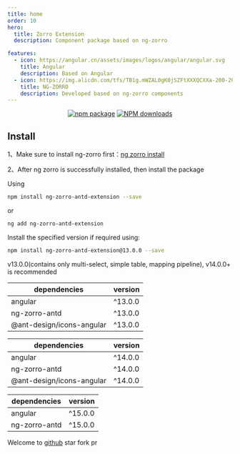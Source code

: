 ```yaml
---
title: home
order: 10
hero:
  title: Zorro Extension
  description: Component package based on ng-zorro

features:
  - icon: https://angular.cn/assets/images/logos/angular/angular.svg
    title: Angular
    description: Based on Angular
  - icon: https://img.alicdn.com/tfs/TB1g.mWZAL0gK0jSZFtXXXQCXXa-200-200.svg
    title: NG-ZORRO
    description: Developed based on ng-zorro components
---
```


<div align="center">

[![npm package](https://img.shields.io/npm/v/ng-zorro-antd-extension.svg?style=flat-square)](https://www.npmjs.org/package/ng-zorro-antd-extension)
[![NPM downloads](http://img.shields.io/npm/dm/ng-zorro-antd-extension.svg?style=flat-square)](https://npmjs.org/package/ng-zorro-antd-extension)

</div>

## Install

1、Make sure to install ng-zorro first：[ng zorro install](https://ng.ant.design/docs/getting-started/en)

2、After ng zorro is successfully installed, then install the package

Using

```bash
npm install ng-zorro-antd-extension --save
```

or

```bash
ng add ng-zorro-antd-extension
```

Install the specified version if required using:

```bash
npm install ng-zorro-antd-extension@13.0.0 --save
```

v13.0.0(contains only multi-select, simple table, mapping pipeline), v14.0.0+ is recommended

| dependencies              | version |
| ------------------------- | ------- |
| angular                   | ^13.0.0 |
| ng-zorro-antd             | ^13.0.0 |
| @ant-design/icons-angular | ^13.0.0 |

| dependencies              | version |
| ------------------------- | ------- |
| angular                   | ^14.0.0 |
| ng-zorro-antd             | ^14.0.0 |
| @ant-design/icons-angular | ^14.0.0 |

| dependencies  | version |
| ------------- | ------- |
| angular       | ^15.0.0 |
| ng-zorro-antd | ^15.0.0 |

Welcome to [github](https://github.com/EnochGao/ng-zorro-antd-extension) star fork pr
